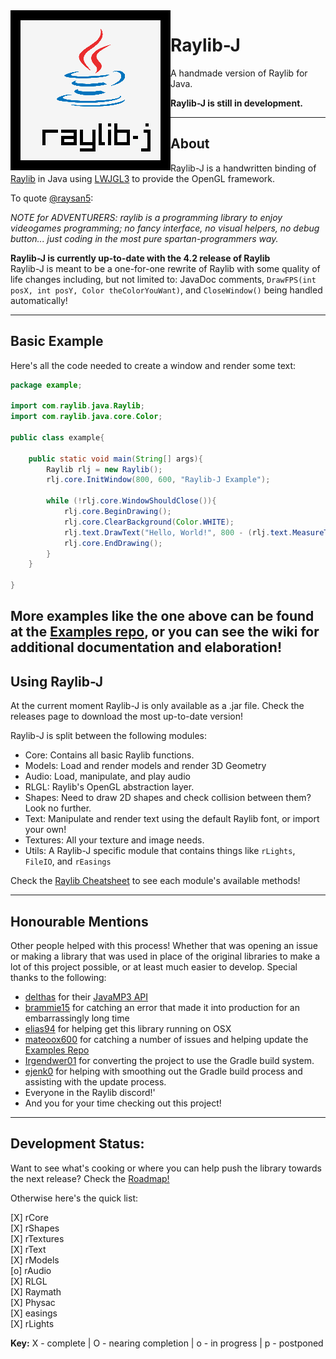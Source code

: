 <img align="left" src="https://github.com/CreedVI/Raylib-J/blob/main/logo/raylib-j_256x256.png" width=256 alt="Raylib-J Logo">

# Raylib-J
A handmade version of Raylib for Java.

**Raylib-J is still in development.**<br>

---
  
## About

Raylib-J is a handwritten binding of [Raylib](https://github.com/raysan5/raylib) in Java using 
[LWJGL3](https://www.lwjgl.org/) to provide the OpenGL framework. 

To quote [@raysan5](https://github.com/raysan5):

*NOTE for ADVENTURERS: raylib is a programming library to enjoy videogames programming; no fancy interface, no visual helpers, 
no debug button... just coding in the most pure spartan-programmers way.*


**Raylib-J is currently up-to-date with the 4.2 release of Raylib**<br>
Raylib-J is meant to be a one-for-one rewrite of Raylib with some quality of life changes including, but not limited 
to: JavaDoc comments, `DrawFPS(int posX, int posY, Color theColorYouWant)`, and `CloseWindow()` being handled 
automatically!

---

## Basic Example

Here's all the code needed to create a window and render some text:

```java
package example;

import com.raylib.java.Raylib;
import com.raylib.java.core.Color;

public class example{

    public static void main(String[] args){
        Raylib rlj = new Raylib();
        rlj.core.InitWindow(800, 600, "Raylib-J Example");

        while (!rlj.core.WindowShouldClose()){
            rlj.core.BeginDrawing();
            rlj.core.ClearBackground(Color.WHITE);
            rlj.text.DrawText("Hello, World!", 800 - (rlj.text.MeasureText("Hello, World!", 20)/2), 300, 20, Color.DARKGRAY);
            rlj.core.EndDrawing();
        }
    }

}
```

More examples like the one above can be found at the [Examples repo](https://github.com/CreedVI/Raylib-J-Examples), or you can 
see the wiki for additional documentation and elaboration!
---

## Using Raylib-J
At the current moment Raylib-J is only available as a .jar file. Check the releases page to download the most up-to-date 
version! 

Raylib-J is split between the following modules:
 * Core: Contains all basic Raylib functions.
 * Models: Load and render models and render 3D Geometry
 * Audio: Load, manipulate, and play audio
 * RLGL: Raylib's OpenGL abstraction layer. 
 * Shapes: Need to draw 2D shapes and check collision between them? Look no further.
 * Text: Manipulate and render text using the default Raylib font, or import your own!
 * Textures: All your texture and image needs.
 * Utils: A Raylib-J specific module that contains things like `rLights`, `FileIO`, and `rEasings`

Check the [Raylib Cheatsheet](https://www.raylib.com/cheatsheet/cheatsheet.html) to see each module's available methods!


---

## Honourable Mentions

Other people helped with this process! Whether that was opening an issue or making a library that was used in place of the original libraries to make a lot of this project possible, or at least much easier to develop. 
Special thanks to the following:
  - [delthas](https://github.com/delthas) for their [JavaMP3 API](https://github.com/delthas/JavaMP3)
  - [brammie15](https://github.com/brammie15) for catching an error that made it into production for an embarrassingly long time
  - [elias94](https://github.com/elias94) for helping get this library running on OSX
  - [mateoox600](https://github.com/mateoox600) for catching a number of issues and helping update the [Examples Repo](https://github.com/CreedVI/Raylib-J-Examples)
  - [Irgendwer01](https://github.com/Irgendwer01) for converting the project to use the Gradle build system.
  - [ejenk0](https://github.com/ejenk0) for helping with smoothing out the Gradle build process and assisting with the update process.
  - Everyone in the Raylib discord!'
  - And you for your time checking out this project!
---

## Development Status:

Want to see what's cooking or where you can help push the library towards the next release? Check the [Roadmap!](https://github.com/CreedVI/Raylib-J/blob/main/ROADMAP.md)

Otherwise here's the quick list:

[X] rCore <br>
[X] rShapes <br>
[X] rTextures <br>
[X] rText <br>
[X] rModels <br>
[o] rAudio <br>
[X] RLGL <br>
[X] Raymath <br>
[X] Physac <br>
[X] easings <br>
[X] rLights <br>

<b>Key:</b>
X - complete |
O - nearing completion |
o - in progress |
p - postponed
